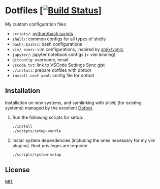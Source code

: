 # Dotfiles [[![Build Status](https://travis-ci.com/rajitbanerjee/dotfiles.svg?branch=master)](https://travis-ci.com/rajitbanerjee/dotfiles)]

My custom configuration files:

-   `scripts/`: [python/bash scripts][scripts]
-   `shell/`: common configs for all types of shells
-   `bash/`, `bashrc`: bash configurations
-   `vim/`, `vimrc`: vim configurations, inspired by [amix/vimrc][amix]
-   `jupyter/`: jupyter notebook configs (+ vim binding)
-   `gitconfig`: username, email
-   `vscode.txt`: link to VSCode Settings Sync gist
-   `./install`: prepare dotfiles with dotbot
-   `install.conf.yaml`: config file for dotbot

## Installation

Installation on new systems, and symlinking with `$HOME` (for existing systems) managed by the excellent [Dotbot][dotbot].

1. Run the following scripts for setup:

    ```bash
    ./install
    ./scripts/setup-vundle
    ```

2. Install system dependencies (including the ones necessary for my vim plugins). Root privileges are required.

    ```bash
    ./scripts/system-setup
    ```

## License

[MIT][license]

[scripts]: https://github.com/rajitbanerjee/scripts
[amix]: https://github.com/amix/vimrc
[dotbot]: https://github.com/anishathalye/dotbot
[license]: LICENSE
